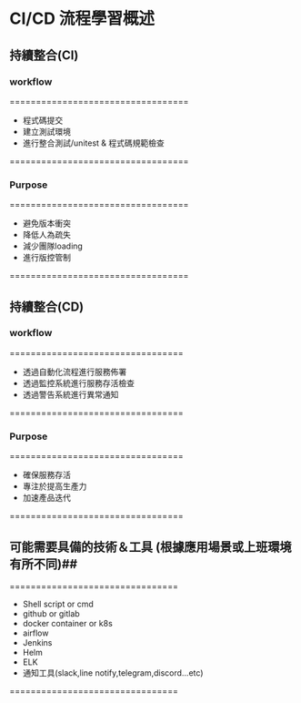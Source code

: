 # CI/CD 流程學習概述 #
## 持續整合(CI) ##
### workflow ###
==================================
* 程式碼提交
* 建立測試環境
* 進行整合測試/unitest & 程式碼規範檢查
  
==================================
### Purpose ###
==================================
* 避免版本衝突
* 降低人為疏失
* 減少團隊loading
* 進行版控管制
  
==================================

## 持續整合(CD) ##
### workflow ###
=================================
* 透過自動化流程進行服務佈署
* 透過監控系統進行服務存活檢查
* 透過警告系統進行異常通知
  
=================================
### Purpose ###
=================================
* 確保服務存活
* 專注於提高生產力
* 加速產品迭代
  
=================================

## 可能需要具備的技術＆工具 (根據應用場景或上班環境有所不同)##
================================
* Shell script or cmd
* github or gitlab
* docker container or k8s 
* airflow
* Jenkins
* Helm
* ELK
* 通知工具(slack,line notify,telegram,discord...etc)
  
================================
